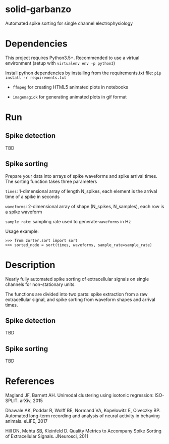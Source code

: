 # solid-garbanzo

Automated spike sorting for single channel electrophysiology

# Dependencies

This project requires Python3.5+. Recommended to use a virtual environment (setup with `virtualenv env -p python3`)

Install python dependencies by installing from the requirements.txt file: `pip install -r requirements.txt`

* `ffmpeg` for creating HTML5 animated plots in notebooks

* `imagemagick` for generating animated plots in gif format

# Run

## Spike detection

TBD

## Spike sorting

Prepare your data into arrays of spike waveforms and spike arrival times. The sorting function takes three parameters

`times`: 1-dimensional array of length N\_spikes, each element is the arrival time of a spike in seconds

`waveforms`: 2-dimensional array of shape (N\_spikes, N\_samples), each row is a spike waveform

`sample_rate`: sampling rate used to generate `waveforms` in Hz

Usage example:

```
>>> from zorter.sort import sort
>>> sorted_node = sort(times, waveforms, sample_rate=sample_rate)
```

# Description

Nearly fully automated spike sorting of extracellular signals on single channels for non-stationary units.

The functions are divided into two parts: spike extraction from a raw extracellular signal, and spike sorting from waveform shapes and arrival times.

## Spike detection

TBD

## Spike sorting

TBD

# References

Magland JF, Barnett AH. Unimodal clustering using isotonic regression: ISO-SPLIT. arXiv, 2015

Dhawale AK, Poddar R, Wolff BE, Normand VA, Kopelowitz E, Olveczky BP. Automated long-term recording and analysis of neural activity in behaving animals. eLIFE, 2017

Hill DN, Mehta SB, Kleinfeld D. Quality Metrics to Accompany Spike Sorting of Extracellular Signals. JNeurosci, 2011

